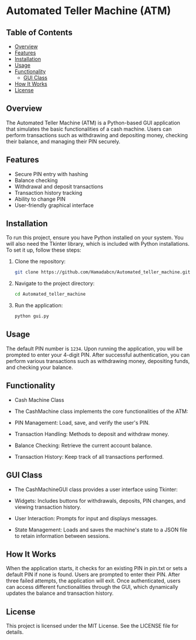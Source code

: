 # Automated Teller Machine (ATM)

## Table of Contents
- [Overview](#overview)
- [Features](#features)
- [Installation](#installation)
- [Usage](#usage)
- [Functionality](#functionality)
  - [GUI Class](#gui-class)
- [How It Works](#how-it-works)
- [License](#license)

## Overview
The Automated Teller Machine (ATM) is a Python-based GUI application that simulates the basic functionalities of a cash machine. Users can perform transactions such as withdrawing and depositing money, checking their balance, and managing their PIN securely.

## Features
- Secure PIN entry with hashing
- Balance checking
- Withdrawal and deposit transactions
- Transaction history tracking
- Ability to change PIN
- User-friendly graphical interface

## Installation
To run this project, ensure you have Python installed on your system. You will also need the Tkinter library, which is included with Python installations. To set it up, follow these steps:

1. Clone the repository:
   ```bash
   git clone https://github.com/Hamadabcn/Automated_teller_machine.git

2. Navigate to the project directory:
   ```bash
   cd Automated_teller_machine

3. Run the application:
   ```bash
   python gui.py

## Usage
The default PIN number is `1234`. Upon running the application, you will be prompted to enter your 4-digit PIN. After successful authentication, you can perform various transactions such as withdrawing money, depositing funds, and checking your balance.


## Functionality
- Cash Machine Class
- The CashMachine class implements the core functionalities of the ATM:

- PIN Management: Load, save, and verify the user's PIN.
- Transaction Handling: Methods to deposit and withdraw money.
- Balance Checking: Retrieve the current account balance.
- Transaction History: Keep track of all transactions performed.
  
## GUI Class
- The CashMachineGUI class provides a user interface using Tkinter:

- Widgets: Includes buttons for withdrawals, deposits, PIN changes, and viewing transaction history.
- User Interaction: Prompts for input and displays messages.
- State Management: Loads and saves the machine's state to a JSON file to retain information between sessions.
  
## How It Works
When the application starts, it checks for an existing PIN in pin.txt or sets a default PIN if none is found. Users are prompted to enter their PIN. After three failed attempts, the application will exit. Once authenticated, users can access different functionalities through the GUI, which dynamically updates the balance and transaction history.

## License
This project is licensed under the MIT License. See the LICENSE file for details.
